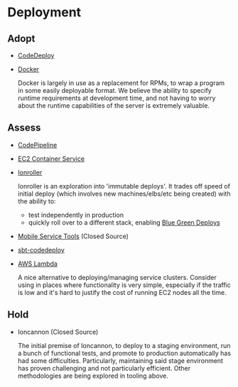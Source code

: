 # Deployment

## Adopt

  - [CodeDeploy](http://aws.amazon.com/codedeploy/)
  - [Docker](https://www.docker.com/)

    Docker is largely in use as a replacement for RPMs, to wrap a program in some easily deployable format.
    We believe the ability to specify runtime requirements at development time, and not having to worry about the runtime capabilities of the server is extremely valuable.

## Assess

  - [CodePipeline ](http://aws.amazon.com/codepipeline/)
  - [EC2 Container Service](http://aws.amazon.com/ecs/)
  - [Ionroller](https://github.com/gilt/ionroller/)

    Ionroller is an exploration into 'immutable deploys'. It trades off speed of initial deploy (which involves new machines/elbs/etc being created) with the ability to:
      - test independently in production
      - quickly roll over to a different stack, enabling [Blue Green Deploys](http://martinfowler.com/bliki/BlueGreenDeployment.html)

  - [Mobile Service Tools](https://github.com/gilt/mobile-service-tools) (Closed Source)
  - [sbt-codedeploy](https://github.com/gilt/sbt-codedeploy)

  - [AWS Lambda](http://aws.amazon.com/lambda/)

    A nice alternative to deploying/managing service clusters.
    Consider using in places where functionality is very simple, especially if the traffic is low and it's hard to justify the cost of running EC2 nodes all the time.

## Hold

  - Ioncannon (Closed Source)

    The initial premise of Ioncannon, to deploy to a staging environment, run a bunch of functional tests, and promote to production automatically has had some difficulties.
    Particularly, maintaining said stage environment has proven challenging and not particularly efficient. Other methodologies are being explored in tooling above.

